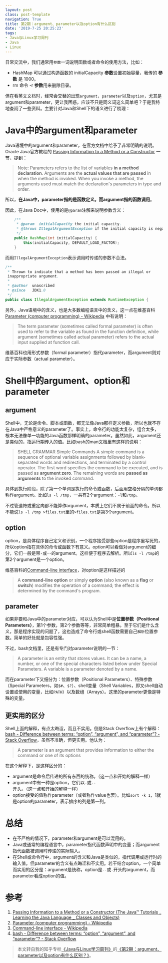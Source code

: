 ```yaml
---
layout: post
class: post-template
navigation: True
title: 第2期：argument、parameter以及option有什么区别
date: '2019-7-25 20:25:23'
tags:
- Java与Linux学习周刊
- Java
- Linux
---
```



日常交流中，我们通常用`参数`一词说明函数或者命令的使用方法，比如：
* HashMap 可以通过构造函数的 initialCapacity **参数**设置初始容量，我传的 **参数** 是 1000。
* rm 命令 -r **参数**用来删除目录。

但在看英文文档时，经常会交替的出现`argument`，`parameter`以及`option`，尤其是argument和parameter，更让我困惑，应该不只是同义词这么简单吧？于是我特地查阅了一些资料。主要针对Java和Shell下的语义进行了梳理：

# Java中的argument和parameter
Java语境中的argument和parameter，在官方文档中给予了非常明确的说明。Oracle Java官方教程的 [Passing Information to a Method or a Constructor](https://docs.oracle.com/javase/tutorial/java/javaOO/arguments.html) 一节，提到：
> Note: Parameters refers to the list of variables **in a method declaration**. Arguments are the **actual values that are passed** in when the method is invoked. When you invoke a method, the arguments used must match the declaration's parameters in type and order.

所以，**在Java中，parameter指的是函数定义。而argument指的函数调用**。

因此，在Java Doc中，使用的是`@param`注解来说明参数含义：
```java
    /**
     * @param  initialCapacity the initial capacity.
     * @throws IllegalArgumentException if the initial capacity is negative.
     */
    public HashMap(int initialCapacity) {
        this(initialCapacity, DEFAULT_LOAD_FACTOR);
    }
```

而用`IllegalArgumentException`表示调用时传递的参数不合法。
```java
/**
 * Thrown to indicate that a method has been passed an illegal or
 inappropriate argument.
 *
 * @author  unascribed
 * @since   JDK1.0
 */
public class IllegalArgumentException extends RuntimeException {
```

另外，Java语境中的含义，也是大多数编程语言中的含义，这一点在维基百科 [Parameter (computer programming) - Wikipedia](https://en.wikipedia.org/wiki/Parameter_%28computer_programming%29) 中有说明：

> The term parameter (sometimes called formal parameter) is often used to refer to the variable as found in the function definition, while argument (sometimes called actual parameter) refers to the actual input supplied at function call. 

维基百科也用形式参数（formal parameter）指代parameter，而argument则对应于实际参数（actual parameter）。

# Shell中的argument、option和parameter

## argument
Shell中，无论是命令、脚本或函数，都无法像Java那样定义参数，所以也就不存在Java中严格意义的parameter了。事实上，命令行的功能太复杂，组合太多，根本无法像单一功能的Java函数那样明确的parameter。虽然如此，argument还是类似的，指运行期传入的值。比如bash的man文档里有这样的说明：
> SHELL GRAMMAR
   Simple Commands
       A  simple  command  is  a sequence of optional variable assignments followed by blank-separated words and redirections, and terminated by a control operator.  The first word specifies the command to be executed, and is passed as **argument zero**.  The remaining words are **passed as arguments** to the invoked command.

具体到执行阶段，除了第一个单词是执行的命令或函数，后面用空格分隔的单词都称作argument。比如`ls -l /tmp`，一共有2个argument：`-l`和`/tmp`。

不过管道符或重定向都不能算作argument，本质上它们不属于前面的命令。所以不能说`ls -l /tmp >files.txt`里的`>files.txt`是第3个argument。

## option
option，是具体程序自己定义和识别，一个程序接受那些option是程序里写死的，所以option指在具体的命令或函数下有意义。option可以看做对argument的细分，它们一般是带`-`或`--`的argument。这样便于程序去解析。所以`ls -l /tmp`的第2个argument是一个option。

维基百科的[Command-line interface](https://en.wikipedia.org/wiki/Command-line_interface#Command-line_option)，对option是这样描述的
> A **command-line option** or simply **option** (also known as a **flag** or **switch**) modifies the operation of a command; the effect is determined by the command's program. 

## parameter
如果非要和Java中的parameter对应，可以认为Shell中是**位置参数（Positional Parameters）**，第1个参数，第2个参数等等，非常简单粗暴。至于它们是什么含义，那是程序实现的问题了，这也造成了命令行或shell函数需要自己`解析`位置参数。简单的好处就是包容性强。

不过，bash文档里，还是有专门对parameter说明的一节：
> A parameter is an entity that stores values.  It can be a name, a number, or one of the special characters listed below under Special Parameters.  A variable is a parameter denoted by a name. 

而在parameter下又细分为：位置参数（Positional Parameters）、特殊参数（Special Parameters，如`$#`、`$?`）、shell变量（Shell Variables，即又shell自动设置或使用的变量，比如`PATH`）以及数组（Arrays）。这里的parameter更像是特殊的变量。

## 更实用的区分
Shell上面的解释，有点太晦涩，而且不实用。倒是Stack Overflow上有个解释：[bash - Difference between terms: “option”, “argument”, and “parameter”? - Stack Overflow](https://stackoverflow.com/questions/36495669/difference-between-terms-option-argument-and-parameter)，虽然不准确，但更实用。他认为：
> A parameter is an argument that provides information to either the command or one of its options

在这个解释下，是这样区分的：

* argument是命令后传递的所有东西的统称。（这一点和开始的解释一样）
* argument中有一种是option，它们以`-`或`--`开头。（这一点和开始的解释一样）
* option接受的值称作parameter（或者称作value也罢）。比如`sort -k 1`，1就是option的parameter，表示排序的列是第一列。

# 总结
* 在不严格的情况下，parameter和argument是可以混用的。
* Java或通常的编程语言中，parameter指代函数声明中的变量；而argument指代函数被调用时传递的实际输入。
* 在Shell或命令行中，argument的含义和Java是类似的，指代调用或运行时的输入值。但parameter的含义有点晦涩和不实用。若干结合option，一个简单而实用的区分是：argument是统称，option是`--`或`-`开头的argument，而parameter看成option的值。

# 参考
1. [Passing Information to a Method or a Constructor (The Java™ Tutorials _ Learning the Java Language _ Classes and Objects)](https://docs.oracle.com/javase/tutorial/java/javaOO/arguments.html)
2. [Parameter (computer programming) - Wikipedia](https://en.wikipedia.org/wiki/Parameter_%28computer_programming%29)
3. [Command-line interface - Wikipedia](https://en.wikipedia.org/wiki/Command-line_interface#Command-line_option)
4. [bash - Difference between terms: “option”, “argument”, and “parameter”? - Stack Overflow](https://stackoverflow.com/questions/36495669/difference-between-terms-option-argument-and-parameter)

> 本文转自我的知乎专栏[《Java与Linux学习周刊》](https://zhuanlan.zhihu.com/java-linux)的[《第2期：argument、parameter以及option有什么区别？》](https://zhuanlan.zhihu.com/p/74477584)。
<!--stackedit_data:
eyJoaXN0b3J5IjpbLTg0MjQ4MDQyN119
-->